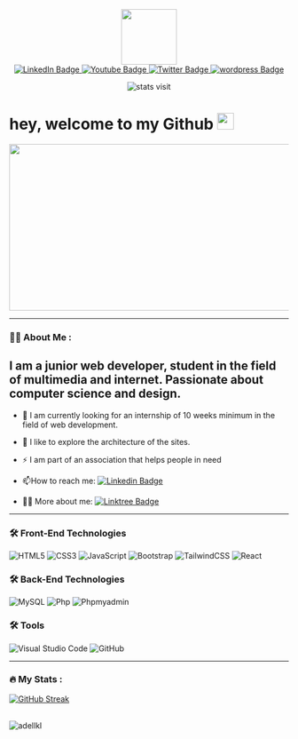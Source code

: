 
<div id="header" align="center">
  <img src="https://media.giphy.com/media/M9gbBd9nbDrOTu1Mqx/giphy.gif" width="100"/>
</div>
<div  align="center" id="badges">
  <a href="https://www.linkedin.com/in/adel-loukal-257541221/">
    <img src="https://img.shields.io/badge/LinkedIn-blue?style=for-the-badge&logo=linkedin&logoColor=white" alt="LinkedIn Badge"/>
  </a>
  <a href="https://www.youtube.com/@adelloukal6626">
    <img src="https://img.shields.io/badge/YouTube-red?style=for-the-badge&logo=youtube&logoColor=white" alt="Youtube Badge"/>
  </a>
  <a href="https://twitter.com/dedel_75">
    <img src="https://img.shields.io/badge/Twitter-blue?style=for-the-badge&logo=twitter&logoColor=white" alt="Twitter Badge"/>
  </a>
   <a href="https://aloukal.alwaysdata.net/">
    <img src="https://img.shields.io/badge/wordpress-blue?style=for-the-badge&logo=wordpress&logoColor=white" alt="wordpress Badge"/>
  </a>
</div>
<p  align="center">
<img  src="https://komarev.com/ghpvc/?username=adellkl&style=flat-square&color=blue" alt="stats visit"/>
</p>
<h1>
  hey, welcome to my Github
  <img src="https://media.giphy.com/media/hvRJCLFzcasrR4ia7z/giphy.gif" width="30px"/>
</h1>

<div align="center">
  <img src="http://aloukal.alwaysdata.net/wp-content/uploads/2022/11/DearUntidyAzurevasesponge-size_restricted.gif" width="600" height="300"/>
</div>

---

### :man_technologist: About Me : 

I am a junior web developer, student in the field of multimedia and internet. Passionate about computer science and design. 
---
- :telescope: I am currently looking for an internship of 10 weeks minimum in the field of web development.

- :seedling: I like to explore the architecture of the sites.

- :zap: I am part of an association that helps people in need  

- :mailbox:How to reach me: [![Linkedin Badge](https://img.shields.io/badge/-linkedin-blue?style=flat&logo=Linkedin&logoColor=white)](https://www.linkedin.com/in/adel-loukal-257541221/)

- ✌🏻 More about me: [![Linktree Badge](https://img.shields.io/badge/-linktree-blue?style=flat&logo=Linktree&logoColor=white)](https://linktr.ee/adel.loukal)

---

### :hammer_and_wrench: Front-End Technologies 


  
 ![HTML5](https://img.shields.io/badge/html5-%23E34F26.svg?style=for-the-badge&logo=html5&logoColor=white)
![CSS3](https://img.shields.io/badge/css3-%231572B6.svg?style=for-the-badge&logo=css3&logoColor=white)
![JavaScript](https://img.shields.io/badge/javascript-%23323330.svg?style=for-the-badge&logo=javascript&logoColor=%23F7DF1E) 
![Bootstrap](https://img.shields.io/badge/bootstrap-%23563D7C.svg?style=for-the-badge&logo=bootstrap&logoColor=white)
![TailwindCSS](https://img.shields.io/badge/tailwindcss-%2338B2AC.svg?style=for-the-badge&logo=tailwind-css&logoColor=white) 
![React](https://img.shields.io/badge/react-%2320232a.svg?style=for-the-badge&logo=react&logoColor=%2361DAFB)

### :hammer_and_wrench: Back-End Technologies 
 
 ![MySQL](https://img.shields.io/badge/mysql-%2320232a.svg?style=for-the-badge&logo=mysql&logoColor=white) 
  ![Php](https://img.shields.io/badge/Php-%2300f.svg?style=for-the-badge&logo=Php&logoColor=white) 
 ![Phpmyadmin](https://img.shields.io/badge/Phpmyadmin-%231572B6.svg?style=for-the-badge&logo=Phpmyadmin&logoColor=white)
 
 ### :hammer_and_wrench: Tools  
 ![Visual Studio Code](https://img.shields.io/badge/Visual%20Studio%20Code-0078d7.svg?style=for-the-badge&logo=visual-studio-code&logoColor=white)
![GitHub](https://img.shields.io/badge/github-%23121011.svg?style=for-the-badge&logo=github&logoColor=)

 
---

### :fire: My Stats :

[![GitHub Streak](http://github-readme-streak-stats.herokuapp.com?user=adellkl&theme=dark&background=000000)](https://git.io/streak-stats) <br> <br>
  
<p><img align="left" src="https://github-readme-stats.vercel.app/api/top-langs?username=adellkl&show_icons=true&locale=en&layout=compact" alt="adellkl" /></p> <br> <br>


